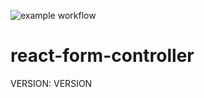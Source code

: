 ![example workflow](https://github.com/s-abbasi/react-form-controller/actions/workflows/main.yml/badge.svg)


# react-form-controller
VERSION: VERSION 
